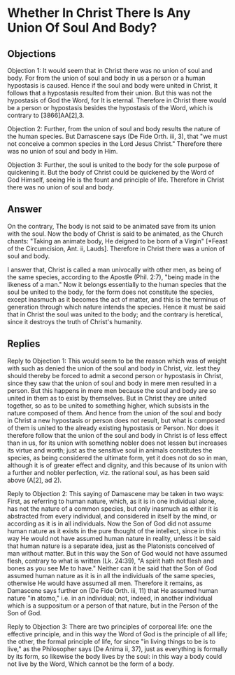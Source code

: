 # Whether In Christ There Is Any Union Of Soul And Body?

## Objections

Objection 1: It would seem that in Christ there was no union of soul and body. For from the union of soul and body in us a person or a human hypostasis is caused. Hence if the soul and body were united in Christ, it follows that a hypostasis resulted from their union. But this was not the hypostasis of God the Word, for It is eternal. Therefore in Christ there would be a person or hypostasis besides the hypostasis of the Word, which is contrary to [3866]AA[2],3.

Objection 2: Further, from the union of soul and body results the nature of the human species. But Damascene says (De Fide Orth. iii, 3), that "we must not conceive a common species in the Lord Jesus Christ." Therefore there was no union of soul and body in Him.

Objection 3: Further, the soul is united to the body for the sole purpose of quickening it. But the body of Christ could be quickened by the Word of God Himself, seeing He is the fount and principle of life. Therefore in Christ there was no union of soul and body.

## Answer

On the contrary, The body is not said to be animated save from its union with the soul. Now the body of Christ is said to be animated, as the Church chants: "Taking an animate body, He deigned to be born of a Virgin" [*Feast of the Circumcision, Ant. ii, Lauds]. Therefore in Christ there was a union of soul and body.

I answer that, Christ is called a man univocally with other men, as being of the same species, according to the Apostle (Phil. 2:7), "being made in the likeness of a man." Now it belongs essentially to the human species that the soul be united to the body, for the form does not constitute the species, except inasmuch as it becomes the act of matter, and this is the terminus of generation through which nature intends the species. Hence it must be said that in Christ the soul was united to the body; and the contrary is heretical, since it destroys the truth of Christ's humanity.

## Replies

Reply to Objection 1: This would seem to be the reason which was of weight with such as denied the union of the soul and body in Christ, viz. lest they should thereby be forced to admit a second person or hypostasis in Christ, since they saw that the union of soul and body in mere men resulted in a person. But this happens in mere men because the soul and body are so united in them as to exist by themselves. But in Christ they are united together, so as to be united to something higher, which subsists in the nature composed of them. And hence from the union of the soul and body in Christ a new hypostasis or person does not result, but what is composed of them is united to the already existing hypostasis or Person. Nor does it therefore follow that the union of the soul and body in Christ is of less effect than in us, for its union with something nobler does not lessen but increases its virtue and worth; just as the sensitive soul in animals constitutes the species, as being considered the ultimate form, yet it does not do so in man, although it is of greater effect and dignity, and this because of its union with a further and nobler perfection, viz. the rational soul, as has been said above (A[2], ad 2).

Reply to Objection 2: This saying of Damascene may be taken in two ways: First, as referring to human nature, which, as it is in one individual alone, has not the nature of a common species, but only inasmuch as either it is abstracted from every individual, and considered in itself by the mind, or according as it is in all individuals. Now the Son of God did not assume human nature as it exists in the pure thought of the intellect, since in this way He would not have assumed human nature in reality, unless it be said that human nature is a separate idea, just as the Platonists conceived of man without matter. But in this way the Son of God would not have assumed flesh, contrary to what is written (Lk. 24:39), "A spirit hath not flesh and bones as you see Me to have." Neither can it be said that the Son of God assumed human nature as it is in all the individuals of the same species, otherwise He would have assumed all men. Therefore it remains, as Damascene says further on (De Fide Orth. iii, 11) that He assumed human nature "in atomo," i.e. in an individual; not, indeed, in another individual which is a suppositum or a person of that nature, but in the Person of the Son of God.

Reply to Objection 3: There are two principles of corporeal life: one the effective principle, and in this way the Word of God is the principle of all life; the other, the formal principle of life, for since "in living things to be is to live," as the Philosopher says (De Anima ii, 37), just as everything is formally by its form, so likewise the body lives by the soul: in this way a body could not live by the Word, Which cannot be the form of a body.